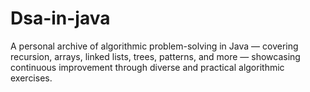 # Dsa-in-java
A personal archive of algorithmic problem-solving in Java — covering recursion, arrays, linked lists, trees, patterns, and more — showcasing continuous improvement through diverse and practical algorithmic exercises.
